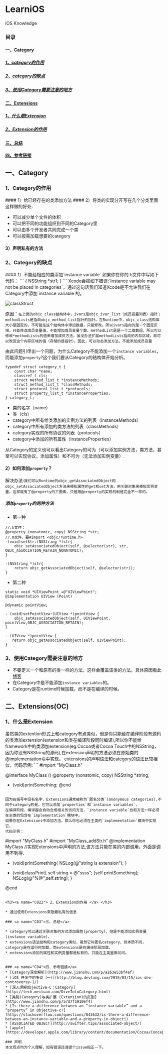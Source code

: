 # LearniOS
iOS Knowledge
### 目录
<h4><a href="#C01">一、Category </a></h4>
<h5><a href="#C011">1、category的作用</a></h5>
<h5><a href="#C012">2、category的缺点</a></h5>
<h5><a href="#C013">3、使用Category需要注意的地方</a></h5>
<h4><a href="#C02">二、Extensions </a></h4>
<h5><a href="#C021">1、什么是Extension </a></h5>
<h5><a href="#C022">2、Extension的作用</a></h5>
<h4><a href="#C03">三、总结</a></h4>
<h4><a href="#C04">四、参考链接</a></h4>


<h2><a name="C01"> 一、Category</a> </h2>

<h3><a name="C011"> 1、Category的作用 </a> </h3>
#### 1）给已经存在的类添加方法
#### 2）将类的实现分开写在几个分类里面
这样做的好处:

* 可以减少单个文件的体积 
* 可以把不同的功能组织到不同的Category里
* 可以由多个开发者共同完成一个类 
* 可以按需加载想要的category

#### 3）声明私有的方法

<h3><a name="C012">  2、Category的缺点 </a> </h3>
#### 1）不能给相应的类添加`instance variable`
如果你在你的.h文件中写如下代码：
```
{
    NSString *str1;
}
```
Xcode会报如下错误:`Instance variable may not be placed in categories`，通过这句话我们知道Xcode是不允许我们在Category中添加`instance variable`的。

![classStruct](https://github.com/fengzhihao123/LearniOS/blob/master/Basic/classStruct.png)

原因：`在上面的objc_class结构体中，ivars是objc_ivar_list（成员变量列表）指针；methodLists是指向objc_method_list指针的指针。在Runtime中，objc_class结构体大小是固定的，不可能往这个结构体中添加数据，只能修改。所以ivars指向的是一个固定区域，只能修改成员变量值，不能增加成员变量个数。methodList是是一个二维数组，所以可以修改*methodLists的值来增加成员方法，虽没办法扩展methodLists指向的内存区域，却可以改变这个内存区域的值（存储的是指针）。因此，可以动态添加方法，不能添加成员变量`

由此问题引申出一个问题，为什么Category不能添加一个`instance variables`，而能添加`property`?这个我们要从Category的结构体开始分析。

```
typedef struct category_t {
    const char *name;
    classref_t cls;
    struct method_list_t *instanceMethods;
    struct method_list_t *classMethods;
    struct protocol_list_t *protocols;
    struct property_list_t *instanceProperties;
} category_t;
```

* 类的名字（name）
* 类（cls）
* category中所有给类添加的实例方法的列表（instanceMethods）
* category中所有添加的类方法的列表（classMethods）
* category实现的所有协议的列表（protocols）
* category中添加的所有属性（instanceProperties）

从Category的定义也可以看出Category的可为（可以添加实例方法，类方法，甚至可以实现协议，添加属性）和不可为（无法添加实例变量）.

#### 2）如何添加`property`？
解决办法:`我们可以Runtime的objc_getAssociatedObject和objc_setAssociatedObject方法来模拟属性的get和set方法，用关联对象来模拟实例变量，这样就有了@property的三要素，只是跟@property的实现机制是完全不一样的。`

##### 添加`property`的两种方法
* 第一种
```
//.h文件：
@property (nonatomic, copy) NSString *str;
//.m文件，要#import <objc/runtime.h>
-(void)setStr:(NSString *)str{
    objc_setAssociatedObject(self, @selector(str), str, OBJC_ASSOCIATION_RETAIN_NONATOMIC);
}

-(NSString *)str{
    return objc_getAssociatedObject(self, @selector(str));
}

```

* 第二种
```
static void *UIViewPoint =@"UIViewPoint";
@implementation UIView (Point)

@dynamic pointView;

- (void)setPointView:(UIView *)pointView {
    objc_setAssociatedObject(self, UIViewPoint, pointView,OBJC_ASSOCIATION_RETAIN);
}

- (UIView *)pointView {
   return objc_getAssociatedObject(self, UIViewPoint);
}
```

<h3><a name="C013"> 3、使用Category需要注意的地方 </a> </h3>

* 不要定义一个和原有的类一样的方法，这样会覆盖该类的方法。具体原因看此[博客](http://tech.meituan.com/DiveIntoCategory.html)
* 在Category中是不能添加`instance variables`的。
* Category是在runtime时候加载，而不是在编译的时候。

<h2><a name="C02"> 二、Extensions(OC) </a> </h2>

<h3><a name="C021"> 1、什么是Extension </a> </h3>
虽然类的extention形式上和category有点类似，但是你只能给在编译阶段有源码的类添加extension(extension和类在编译阶段同时编译),所以你不能给framework中的类添加extension(eg:Cocoa或者Cocoa Touch中的NSString，因为你没有NSString的源码),在extension声明的方法必须在原始类的@implementation块中实现。
extensions的声明语法和category的语法比较相似，代码示例:
```
#import "MyClass.h"

@interface MyClass ()
@property (nonatomic, copy) NSString *string;
- (void)printSomething;
@end
```

因为在括号中没有名字，Extensions通常被称为`匿名分类`(anonymous categories),不同于category的是，它可以添加`properties`和`instance variables`。
在编译阶段，编译器会自动合成相关的访问方法，`instance variable`也和方法一样必须在主类的包含在`implementation`模块中。
如果你在Extensions中添加方法，那么你也必须在主类的`implementation`模块中实现它。
代码示例：
```
#import "MyClass.h"
#import "MyClass_addStr.h"
@implementation MyClass
//实现Extensions中声明的方法,该方法只能在类的内部调用，外面是调用不到得.
- (void)printSomething{
    NSLog(@"string is extension");
}

- (void)classPrint{
    self.string = @"ssss";
    [self printSomething];
    NSLog(@"%@",self.string);
}

@end
```

<h3><a name="C022"> 2、Extension的作用 </a> </h3>

* 通过使用Extensions来隐藏私有的信息

### <a name="C03">三、总结</a>

* category可以通过关联对象的方式添加属性(property)，但是不能添加实例变量(instance variable)。
* extensions语法结构和category类似，虽然它叫匿名category，但本质不同，category是在运行时加载，而extensions是在编译阶段加载。
* extensions添加的属性和实例变量都是私有的，只能在主类里面访问。


### <a name="C04">四、参考链接</a>
* [Category深度解析](http://www.jianshu.com/p/a263e53bf4ef)
* [iOS 开发中的争议（一）](http://blog.devtang.com/2015/03/15/ios-dev-controversy-1/)
* [深入理解Objective-C：Category](http://tech.meituan.com/DiveIntoCategory.html)
* [类别(Category)与类扩展 (Extension)的区别](http://www.jianshu.com/p/57d7f1910ef4)
* [Is there a difference between an “instance variable” and a “property” in Objective-c?](http://stackoverflow.com/questions/843632/is-there-a-difference-between-an-instance-variable-and-a-property-in-objecti)
* [ASSOCIATED OBJECT](http://swifter.tips/associated-object/)
* [apple](https://developer.apple.com/library/content/documentation/Cocoa/Conceptual/ProgrammingWithObjectiveC/CustomizingExistingClasses/CustomizingExistingClasses.html)

### 声明
本文观点均为个人理解，如有错误还请提个issue指正一下。
